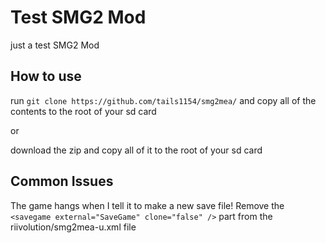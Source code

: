 # Test SMG2 Mod


just a test SMG2 Mod


## How to use


run `git clone https://github.com/tails1154/smg2mea/` and copy all of the contents to the root of your sd card


or


download the zip and copy all of it to the root of your sd card


## Common Issues

The game hangs when I tell it to make a new save file!
Remove the `<savegame external="SaveGame" clone="false" />` part from the riivolution/smg2mea-u.xml file
